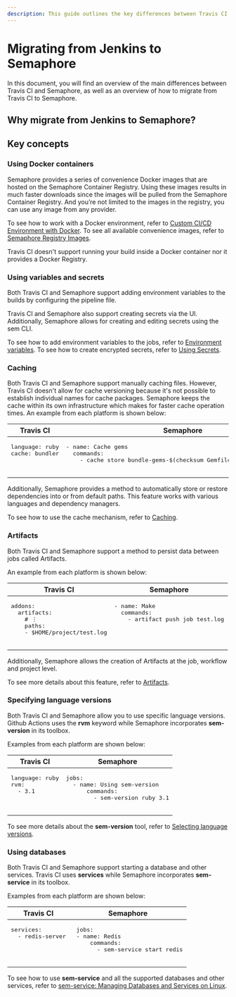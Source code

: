 ```yaml
---
description: This guide outlines the key differences between Travis CI and Semaphore 2.0 and provides you with a direction to migrate to Semaphore 2.0.
---
```


# Migrating from Jenkins to Semaphore

In this document, you will find an overview of the main differences between Travis CI and Semaphore, 
as well as an overview of how to migrate from Travis CI to Semaphore.

## Why migrate from Jenkins to Semaphore?



## Key concepts

### Using Docker containers

Semaphore provides a series of convenience Docker images that are hosted on the Semaphore Container Registry. 
Using these images results in much faster downloads since the images will be pulled from the Semaphore Container Registry. 
And you’re not limited to the images in the registry, you can use any image from any provider.

To see how to work with a Docker environment, refer to [Custom CI/CD Environment with Docker][custom-cicd-docker]. 
To see all available convenience images, refer to [Semaphore Registry Images][semaphore-registry-images].

Travis CI doesn't support running your build inside a Docker container nor it provides a Docker Registry.

### Using variables and secrets

Both Travis CI and Semaphore support adding environment variables to the builds by configuring the pipeline file. 

Travis CI and Semaphore also support creating secrets via the UI. 
Additionally, Semaphore allows for creating and editing secrets using the sem CLI.

To see how to add environment variables to the jobs, refer to [Environment variables][environment-variables]. 
To see how to create encrypted secrets, refer to [Using Secrets][secrets].

### Caching

Both Travis CI and Semaphore support manually caching files. 
However, Travis CI doesn't allow for cache versioning because it's not possible to establish individual names for cache packages. 
Semaphore keeps the cache within its own infrastructure which makes for faster cache operation times.
An example from each platform is shown below:


<table>
  <thead>
    <tr>
      <th>Travis CI</th>
      <th>Semaphore</th>
    </tr>
  </thead>
  <tbody>
    <tr>
      <td valign="top">
        <pre lang=yaml>
language: ruby
cache: bundler
    </pre>
      </td>
      <td valign="top">
        <pre lang=yaml>
- name: Cache gems
  commands:
    - cache store bundle-gems-$(checksum Gemfile.lock) vendor/bundle
      </td>
    </tr>
  </tbody>
  </table>

Additionally, Semaphore provides a method to automatically store or restore dependencies into or from default paths. 
This feature works with various languages and dependency managers.

To see how to use the cache mechanism, refer to [Caching][caching].

### Artifacts

Both Travis CI and Semaphore support a method to persist data between jobs called Artifacts. 

An example from each platform is shown below:

<table>
  <thead>
    <tr>
      <th>Travis CI</th>
      <th>Semaphore</th>
    </tr>
  </thead>
  <tbody>
    <tr>
      <td valign="top">
        <pre lang=yaml>
addons:
  artifacts:
    # ⋮
    paths:
    - $HOME/project/test.log
    </pre>
      </td>
      <td valign="top">
        <pre lang=yaml>
- name: Make
  commands:
    - artifact push job test.log
    </pre>
      </td>
    </tr>
  </tbody>
  </table>
  
Additionally, Semaphore allows the creation of Artifacts at the job, workflow and project level.

To see more details about this feature, refer to [Artifacts][artifacts].

### Specifying language versions

Both Travis CI and Semaphore allow you to use specific language versions. 
Github Actions uses the **rvm** keyword while Semaphore incorporates **sem-version** in its toolbox. 

Examples from each platform are shown below:

<table>
  <thead>
    <tr>
      <th>Travis CI</th>
      <th>Semaphore</th>
    </tr>
  </thead>
  <tbody>
    <tr>
      <td valign="top">
        <pre lang=yaml>
language: ruby
rvm:
  - 3.1
    </pre>
      </td>
      <td valign="top">
        <pre lang=yaml>
jobs:
  - name: Using sem-version
      commands:
        - sem-version ruby 3.1
    </pre>
      </td>
    </tr>
  </tbody>
  </table>

To see more details about the **sem-version** tool, refer to [Selecting language versions][language-versions].

### Using databases

Both Travis CI and Semaphore support starting a database and other services. 
Travis CI uses **services** while Semaphore incorporates **sem-service** in its toolbox.

Examples from each platform are shown below:

<table>
  <thead>
    <tr>
      <th>Travis CI</th>
      <th>Semaphore</th>
    </tr>
  </thead>
  <tbody>
    <tr>
      <td valign="top">
        <pre lang=yaml>
services:
  - redis-server
    </pre>
      </td>
      <td valign="top">
        <pre lang=yaml>
 jobs:
 - name: Redis
     commands:
       - sem-service start redis
    </pre>
      </td>
    </tr>
  </tbody>
  </table>
  
To see how to use **sem-service** and all the supported databases and other services, 
refer to [sem-service: Managing Databases and Services on Linux][sem-service].


[parametrized-promotions]: ../essentials/deploying-with-promotions.md
[ssh-session]: ../essentials/debugging-with-ssh-access.md
[trial]: https://id.semaphoreci.com/
[book-demo]: https://semaphoreci.com/product/schedule-demo
[custom-cicd-docker]: ../ci-cd-environment/custom-ci-cd-environment-with-docker.md
[semaphore-registry-images]: ../ci-cd-environment/semaphore-registry-images.md
[environment-variables]: ../essentials/environment-variables.md
[secrets]: ../essentials/using-secrets.md
[caching]: ../essentials/caching-dependencies-and-directories.md
[artifacts]: ../essentials/artifacts.md
[language-versions]: ../ci-cd-environment/sem-version-managing-language-versions-on-linux.md
[sem-service]: ../ci-cd-environment/sem-service-managing-databases-and-services-on-linux.md
